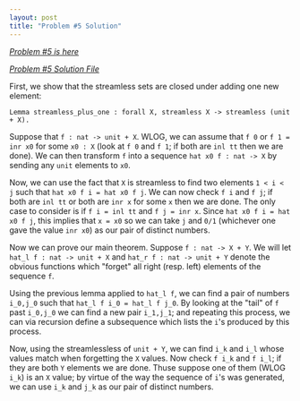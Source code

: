 ```yaml
---
layout: post
title: "Problem #5 Solution"
---
```


*[Problem #5 is here](https://coq-math-problems.github.io/Problem5/)*

*[Problem #5 Solution File](https://github.com/Coq-Math-Problems/Problems/blob/master/P5/P5_solution.v)*

First, we show that the streamless sets are closed under adding one new element:

`Lemma streamless_plus_one : forall X, streamless X -> streamless (unit + X).`

Suppose that `f : nat -> unit + X`.  WLOG, we can assume that `f 0` or `f 1 = inr x0` for some `x0 : X` (look at `f 0` and `f 1`; if both are `inl tt` then we are done).  We can then transform `f` into a sequence `hat x0 f : nat -> X` by sending any `unit` elements to `x0`.

Now, we can use the fact that `X` is streamless to find two elements `1 < i < j` such that `hat x0 f i = hat x0 f j`.  We can now check `f i` and `f j`; if both are `inl tt` or both are `inr x` for some `x` then we are done.  The only case to consider is if `f i = inl tt` and `f j = inr x`.  Since `hat x0 f i = hat x0 f j`, this implies that `x = x0` so we can take `j` and `0/1` (whichever one gave the value `inr x0`) as our pair of distinct numbers.

Now we can prove our main theorem.  Suppose `f : nat -> X + Y`.  We will let `hat_l f : nat -> unit + X`  and `hat_r f : nat -> unit + Y` denote the obvious functions which "forget" all right (resp. left) elements of the sequence `f`.

Using the previous lemma applied to `hat_l f`, we can find a pair of numbers `i_0,j_0` such that `hat_l f i_0 = hat_l f j_0`.  By looking at the "tail" of `f` past `i_0,j_0` we can find a new pair `i_1,j_1`; and repeating this process, we can via recursion define a subsequence which lists the `i`'s produced by this process.

Now, using the streamlessless of `unit + Y`, we can find `i_k` and `i_l` whose values match when forgetting the `X` values.  Now check `f i_k` and `f i_l`; if they are both `Y` elements we are done.  Thuse suppose one of them (WLOG `i_k`) is an `X` value; by virtue of the way the sequence of `i`'s was generated, we can use `i_k` and `j_k` as our pair of distinct numbers.
